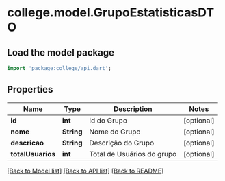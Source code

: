 # college.model.GrupoEstatisticasDTO

## Load the model package
```dart
import 'package:college/api.dart';
```

## Properties
Name | Type | Description | Notes
------------ | ------------- | ------------- | -------------
**id** | **int** | id do Grupo | [optional] 
**nome** | **String** | Nome do Grupo | [optional] 
**descricao** | **String** | Descrição do Grupo | [optional] 
**totalUsuarios** | **int** | Total de Usuários do grupo | [optional] 

[[Back to Model list]](../README.md#documentation-for-models) [[Back to API list]](../README.md#documentation-for-api-endpoints) [[Back to README]](../README.md)


